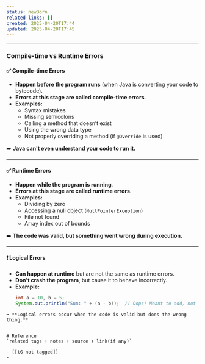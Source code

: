 ```yaml
---
status: newBorn
related-links: []
created: 2025-04-20T17:44
updated: 2025-04-20T17:45
---
```

---
### **Compile-time vs Runtime Errors**

#### ✅ **Compile-time Errors**
- **Happen before the program runs** (when Java is converting your code to bytecode).
- **Errors at this stage are called compile-time errors**.
- **Examples:**
  - Syntax mistakes
  - Missing semicolons
  - Calling a method that doesn’t exist
  - Using the wrong data type
  - Not properly overriding a method (if `@Override` is used)

➡️ **Java can't even understand your code to run it.**

---

#### ✅ **Runtime Errors**
- **Happen while the program is running**.
- **Errors at this stage are called runtime errors**.
- **Examples:**
  - Dividing by zero
  - Accessing a null object (`NullPointerException`)
  - File not found
  - Array index out of bounds

➡️ **The code was valid, but something went wrong during execution.**

---

#### ❗ **Logical Errors**
- **Can happen at runtime** but are not the same as runtime errors.
- **Don't crash the program**, but cause it to behave incorrectly.
- **Example:**
  ```java
  int a = 10, b = 5;
  System.out.println("Sum: " + (a - b));  // Oops! Meant to add, not subtract
```
➡️ **Logical errors occur when the code is valid but does the wrong thing.**


# Reference
`related tags + notes + source + link(if any)`
 
- [[tG not-tagged]]
- 